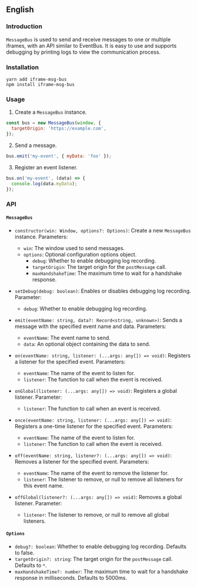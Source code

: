 ## English

### Introduction

`MessageBus` is used to send and receive messages to one or multiple iframes, with an API similar to EventBus. It is easy to use and supports debugging by printing logs to view the communication process.

### Installation
```
yarn add iframe-msg-bus 
npm install iframe-msg-bus
```

### Usage

1. Create a `MessageBus` instance.

```javascript
const bus = new MessageBus(window, {
  targetOrigin: 'https://example.com',
});
```

2. Send a message.

```javascript
bus.emit('my-event', { myData: 'foo' });
```

3. Register an event listener.

```javascript
bus.on('my-event', (data) => {
  console.log(data.myData);
});
```

### API

#### `MessageBus`

- `constructor(win: Window, options?: Options)`: Create a new `MessageBus` instance. Parameters:
  - `win`: The window used to send messages.
  - `options`: Optional configuration options object.
    - `debug`: Whether to enable debugging log recording.
    - `targetOrigin`: The target origin for the `postMessage` call.
    - `maxHandshakeTime`: The maximum time to wait for a handshake response.

- `setDebug(debug: boolean)`: Enables or disables debugging log recording. Parameter:
  - `debug`: Whether to enable debugging log recording.

- `emit(eventName: string, data?: Record<string, unknown>)`: Sends a message with the specified event name and data. Parameters:
  - `eventName`: The event name to send.
  - `data`: An optional object containing the data to send.

- `on(eventName: string, listener: (...args: any[]) => void)`: Registers a listener for the specified event. Parameters:
  - `eventName`: The name of the event to listen for.
  - `listener`: The function to call when the event is received.

- `onGlobal(listener: (...args: any[]) => void)`: Registers a global listener. Parameter:
  - `listener`: The function to call when an event is received.

- `once(eventName: string, listener: (...args: any[]) => void)`: Registers a one-time listener for the specified event. Parameters:
  - `eventName`: The name of the event to listen for.
  - `listener`: The function to call when the event is received.

- `off(eventName: string, listener?: (...args: any[]) => void)`: Removes a listener for the specified event. Parameters:
  - `eventName`: The name of the event to remove the listener for.
  - `listener`: The listener to remove, or null to remove all listeners for this event name.

- `offGlobal(listener?: (...args: any[]) => void)`: Removes a global listener. Parameter:
  - `listener`: The listener to remove, or null to remove all global listeners.

#### `Options`

- `debug?: boolean`: Whether to enable debugging log recording. Defaults to false.
- `targetOrigin?: string`: The target origin for the `postMessage` call. Defaults to `*`.
- `maxHandshakeTime?: number`: The maximum time to wait for a handshake response in milliseconds. Defaults to 5000ms.